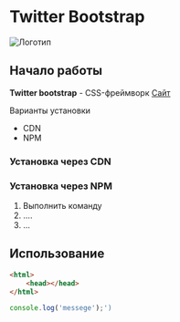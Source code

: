 # Twitter Bootstrap 
![Логотип](https://wmpics.pics/dm-HZOO2CZK.png)

## Начало работы
**Twitter bootstrap** - CSS-фреймворк
[Сайт](https://yandex.ru/)

Варианты установки
* CDN
* NPM

### Установка через CDN

### Установка через NPM

1. Выполнить команду
1. ....
1. ...

## Использование

```html
<html>
    <head></head>
</html>
```
```javascript
console.log('messege');')
```